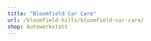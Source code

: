 ```yaml
---
title: "Bloomfield Car Care"
url: /bloomfield-hills/bloomfield-car-care/
shop: Autowerkstatt
---
```

